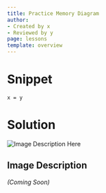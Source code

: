 ```yaml
---
title: Practice Memory Diagram
author:
- Created by x
- Reviewed by y
page: lessons
template: overview
---
```


# Snippet

```
x = y
```

# Solution

<img class="img-fluid" src="" alt="Image Description Here"  />

## Image Description 
*(Coming Soon)*
